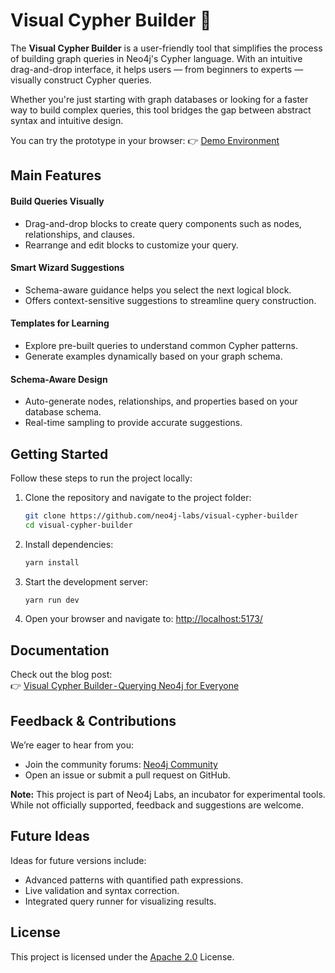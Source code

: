 # Visual Cypher Builder 🔨
The **Visual Cypher Builder** is a user-friendly tool that simplifies the process of building graph queries in Neo4j's Cypher language. With an intuitive drag-and-drop interface, it helps users — from beginners to experts — visually construct Cypher queries.  

Whether you're just starting with graph databases or looking for a faster way to build complex queries, this tool bridges the gap between abstract syntax and intuitive design.

You can try the prototype in your browser: 
👉 [Demo Environment](https://nielsdejong.nl/cypher-builder)

## Main Features
#### Build Queries Visually
- Drag-and-drop blocks to create query components such as nodes, relationships, and clauses.
- Rearrange and edit blocks to customize your query.  

#### Smart Wizard Suggestions
- Schema-aware guidance helps you select the next logical block.  
- Offers context-sensitive suggestions to streamline query construction.

#### Templates for Learning
- Explore pre-built queries to understand common Cypher patterns.  
- Generate examples dynamically based on your graph schema.

#### Schema-Aware Design
- Auto-generate nodes, relationships, and properties based on your database schema.  
- Real-time sampling to provide accurate suggestions.  


## Getting Started
Follow these steps to run the project locally:  

1. Clone the repository and navigate to the project folder:
   ```bash
   git clone https://github.com/neo4j-labs/visual-cypher-builder
   cd visual-cypher-builder
   ```

2. Install dependencies:
   ```bash
   yarn install
   ```

3. Start the development server:
   ```bash
   yarn run dev
   ```

4. Open your browser and navigate to:
   [http://localhost:5173/](http://localhost:5173/)



## Documentation
Check out the blog post:  
👉 [Visual Cypher Builder - Querying Neo4j for Everyone](https://medium.com/p/85cdbcd6dbb1/)


## Feedback & Contributions  
We’re eager to hear from you:

- Join the community forums: [Neo4j Community](https://community.neo4j.com)  
- Open an issue or submit a pull request on GitHub.  

**Note:** This project is part of Neo4j Labs, an incubator for experimental tools. While not officially supported, feedback and suggestions are welcome.


## Future Ideas 
Ideas for future versions include:  
- Advanced patterns with quantified path expressions.  
- Live validation and syntax correction.  
- Integrated query runner for visualizing results.  


## License  
This project is licensed under the [Apache 2.0](LICENSE) License.  

